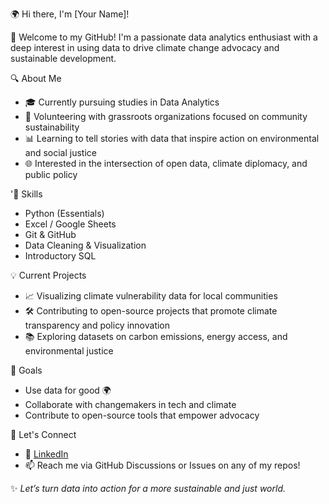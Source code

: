 🌍 Hi there, I'm [Your Name]!

👋 Welcome to my GitHub! I'm a passionate data analytics enthusiast with a deep interest in using data to drive climate change advocacy and sustainable development.

 🔍 About Me
- 🎓 Currently pursuing studies in Data Analytics
- 🌱 Volunteering with grassroots organizations focused on community sustainability
- 📊 Learning to tell stories with data that inspire action on environmental and social justice
- 🌐 Interested in the intersection of open data, climate diplomacy, and public policy

'🔧 Skills
- Python (Essentials)
- Excel / Google Sheets
- Git & GitHub
- Data Cleaning & Visualization
- Introductory SQL

 💡 Current Projects
- 📈 Visualizing climate vulnerability data for local communities
- 🛠️ Contributing to open-source projects that promote climate transparency and policy innovation
- 📚 Exploring datasets on carbon emissions, energy access, and environmental justice

🌱 Goals
- Use data for good 🌍
- Collaborate with changemakers in tech and climate
- Contribute to open-source tools that empower advocacy

 🤝 Let's Connect
- 💼 [LinkedIn]([https://linkedin.com/in/your-link](https://www.linkedin.com/in/elizabeth-otieno-799653239/))
- 📫 Reach me via GitHub Discussions or Issues on any of my repos!

✨ *Let’s turn data into action for a more sustainable and just world.*  

<!---
Liz-dev-coder/Liz-dev-coder is a ✨ special ✨ repository because its `README.md` (this file) appears on your GitHub profile.
You can click the Preview link to take a look at your changes.
--->

